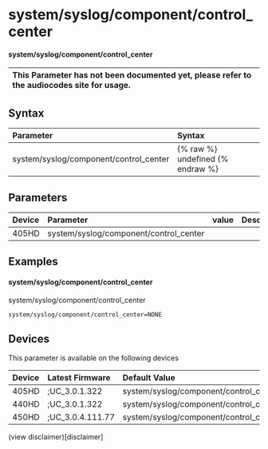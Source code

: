 ﻿---
description: system/syslog/component/control_center
search:
    keywords: ['system','syslog','component','control_center']
---

# system/syslog/component/control_center

#### system/syslog/component/control_center


| This Parameter has not been documented yet, please refer to the audiocodes site for usage.  |
| :--- |

## Syntax
| Parameter | Syntax |
| :--- | :--- |
|system/syslog/component/control_center | {% raw %} undefined {% endraw %} |

## Parameters
|Device|Parameter|value|Description|
|:---|:---|:---|:---|
| 405HD | system/syslog/component/control_center |  |  |

## Examples
#### system/syslog/component/control_center

system/syslog/component/control_center

```
system/syslog/component/control_center=NONE
```

## Devices
This parameter is available on the following devices

| Device | Latest Firmware | Default Value |
|:---|:---|:---|
| 405HD | ;UC_3.0.1.322 | system/syslog/component/control_center=NONE 
| 440HD | ;UC_3.0.1.322 | system/syslog/component/control_center=NONE 
| 450HD | ;UC_3.0.4.111.77 | system/syslog/component/control_center=NONE 

(view disclaimer)[disclaimer]
